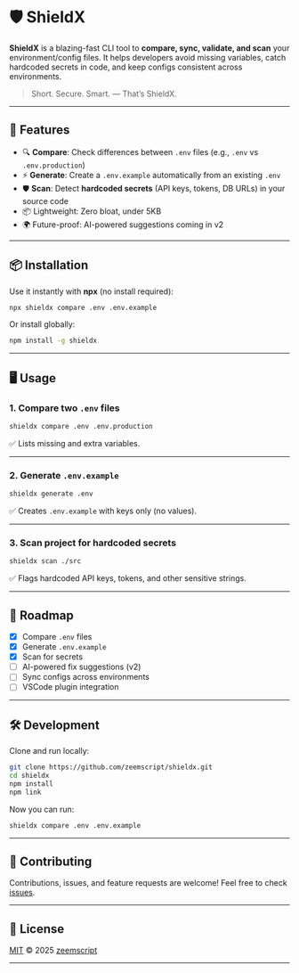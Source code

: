 # 🛡️ ShieldX

**ShieldX** is a blazing-fast CLI tool to **compare, sync, validate, and scan** your environment/config files.
It helps developers avoid missing variables, catch hardcoded secrets in code, and keep configs consistent across environments.

> Short. Secure. Smart. — That’s ShieldX.

---

## 🚀 Features

* 🔍 **Compare**: Check differences between `.env` files (e.g., `.env` vs `.env.production`)
* ⚡ **Generate**: Create a `.env.example` automatically from an existing `.env`
* 🛡️ **Scan**: Detect **hardcoded secrets** (API keys, tokens, DB URLs) in your source code
* 📦 Lightweight: Zero bloat, under 5KB
* 🌍 Future-proof: AI-powered suggestions coming in v2

---

## 📦 Installation

Use it instantly with **npx** (no install required):

```bash
npx shieldx compare .env .env.example
```

Or install globally:

```bash
npm install -g shieldx
```

---

## 🖥️ Usage

### 1. Compare two `.env` files

```bash
shieldx compare .env .env.production
```

✅ Lists missing and extra variables.

---

### 2. Generate `.env.example`

```bash
shieldx generate .env
```

✅ Creates `.env.example` with keys only (no values).

---

### 3. Scan project for hardcoded secrets

```bash
shieldx scan ./src
```

✅ Flags hardcoded API keys, tokens, and other sensitive strings.

---

## 📅 Roadmap

* [x] Compare `.env` files
* [x] Generate `.env.example`
* [x] Scan for secrets
* [ ] AI-powered fix suggestions (v2)
* [ ] Sync configs across environments
* [ ] VSCode plugin integration

---

## 🛠️ Development

Clone and run locally:

```bash
git clone https://github.com/zeemscript/shieldx.git
cd shieldx
npm install
npm link
```

Now you can run:

```bash
shieldx compare .env .env.example
```

---

## 🤝 Contributing

Contributions, issues, and feature requests are welcome!
Feel free to check [issues](https://github.com/zeemscript/shieldx/issues).

---

## 📜 License

[MIT](./LICENSE) © 2025 [zeemscript](https://github.com/zeemscript)

---